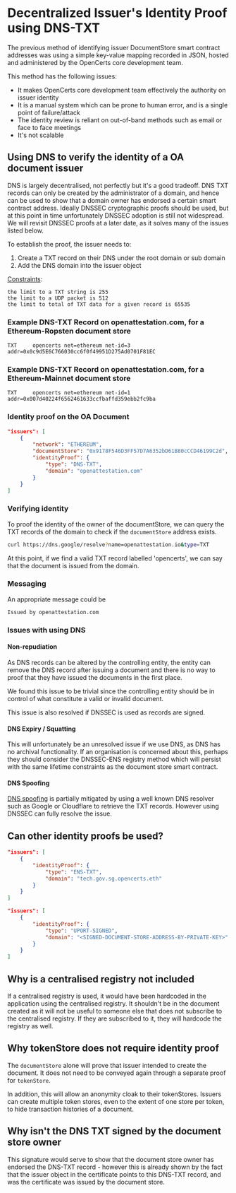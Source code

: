 # Decentralized Issuer's Identity Proof using DNS-TXT
The previous method of identifying issuer DocumentStore smart contract addresses was using a simple key-value mapping recorded in JSON, hosted and administered by the OpenCerts core development team. 

This method has the following issues:
  - It makes OpenCerts core development team effectively the authority on issuer identity
  - It is a manual system which can be prone to human error, and is a single point of failure/attack
  - The identity review is reliant on out-of-band methods such as email or face to face meetings
  - It's not scalable

## Using DNS to verify the identity of a OA document issuer

DNS is largely decentralised, not perfectly but it's a good tradeoff. DNS TXT records can only be created by the administrator of a domain, and hence can be used to show that a domain owner has endorsed a certain smart contract address. Ideally DNSSEC cryptographic proofs should be used, but at this point in time unfortunately DNSSEC adoption is still not widespread. We will revisit DNSSEC proofs at a later date, as it solves many of the issues listed below.

To establish the proof, the issuer needs to:

1. Create a TXT record on their DNS under the root domain or sub domain
2. Add the DNS domain into the issuer object

[Constraints](https://support.agari.com/hc/en-us/articles/202952749-How-long-can-my-SPF-record-be-):

    the limit to a TXT string is 255
    the limit to a UDP packet is 512
    the limit to total of TXT data for a given record is 65535


### Example DNS-TXT Record on openattestation.com, for a Ethereum-Ropsten document store
```
TXT     opencerts net=ethereum net-id=3 addr=0x0c9d5E6C766030cc6f0f49951D275Ad0701F81EC
```


### Example DNS-TXT Record on openattestation.com, for a Ethereum-Mainnet document store
```
TXT     opencerts net=ethereum net-id=1 addr=0x007d40224f6562461633ccfbaffd359ebb2fc9ba
```


### Identity proof on the OA Document

```json
"issuers": [
    {
        "network": "ETHEREUM",
        "documentStore": "0x9178F546D3FF57D7A6352bD61B80cCCD46199C2d",
        "identityProof": {
            "type": "DNS-TXT",
            "domain": "openattestation.com"
        }
    }
]
```

### Verifying identity

To proof the identity of the owner of the documentStore, we can query the TXT records of the domain to check if the `documentStore` address exists. 

```sh
curl https://dns.google/resolve?name=openattestation.io&type=TXT
```

At this point, if we find a valid TXT record labelled 'opencerts', we can say that the document is issued from the domain. 

### Messaging

An appropriate message could be

```
Issued by openattestation.com
```

### Issues with using DNS

#### Non-repudiation

As DNS records can be altered by the controlling entity, the entity can remove the DNS record after issuing a document and there is no way to proof that they have issued the documents in the first place.

We found this issue to be trivial since the controlling entity should be in control of what constitute a valid or invalid document. 

This issue is also resolved if DNSSEC is used as records are signed.

#### DNS Expiry / Squatting
This will unfortunately be an unresolved issue if we use DNS, as DNS has no archival functionality. If an organisation is concerned about this, perhaps they should consider the DNSSEC-ENS registry method which will persist with the same lifetime constraints as the document store smart contract.

#### DNS Spoofing
[DNS spoofing](https://en.wikipedia.org/wiki/DNS_spoofing) is partially mitigated by using a well known DNS resolver such as Google or Cloudflare to retrieve the TXT records. However using DNSSEC can fully resolve the issue.

## Can other identity proofs be used?

```json
"issuers": [
    {
        "identityProof": {
            "type": "ENS-TXT",
            "domain": "tech.gov.sg.opencerts.eth"
        }
    }
]
```

```json
"issuers": [
    {
        "identityProof": {
            "type": "UPORT-SIGNED",
            "domain": "<SIGNED-DOCUMENT-STORE-ADDRESS-BY-PRIVATE-KEY>"
        }
    }
]
```

## Why is a centralised registry not included

If a centralised registry is used, it would have been hardcoded in the application using the centralised registry. It shouldn't be in the document created as it will not be useful to someone else that does not subscribe to the centralised registry. If they are subscribed to it, they will hardcode the registry as well. 

## Why tokenStore does not require identity proof

The `documentStore` alone will prove that issuer intended to create the document. It does not need to be conveyed again through a separate proof for `tokenStore`. 

In addition, this will allow an anonymity cloak to their tokenStores. Issuers can create multiple token stores, even to the extent of one store per token, to hide transaction histories of a document.

## Why isn't the DNS TXT signed by the document store owner
This signature would serve to show that the document store owner has endorsed the DNS-TXT record - however this is already shown by the fact that the issuer object in the certificate points to this DNS-TXT record, and was the certificate was issued by the document store.
